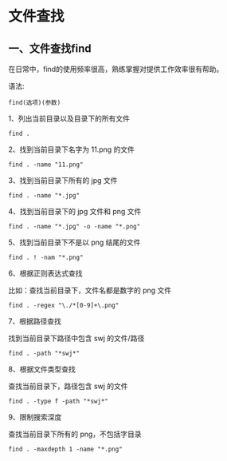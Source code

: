 # 文件查找



## 一、文件查找find

在日常中，find的使用频率很高，熟练掌握对提供工作效率很有帮助。

语法:

```
find(选项)(参数)
```



1、列出当前目录以及目录下的所有文件

```
find .
```

2、找到当前目录下名字为 11.png 的文件

```
find . -name "11.png"
```

3、找到当前目录下所有的  jpg 文件

```
find . -name "*.jpg"
```

4、找到当前目录下的  jpg 文件和 png 文件

```
find . -name "*.jpg" -o -name "*.png"
```

5、找到当前目录下不是以 png 结尾的文件

```
find . ! -nam "*.png"
```

6、根据正则表达式查找

比如：查找当前目录下，文件名都是数字的 png 文件

```
find . -regex "\./*[0-9]+\.png"
```

7、根据路径查找

找到当前目录下路径中包含 swj 的文件/路径

```
find . -path "*swj*"
```

8、根据文件类型查找

查找当前目录下，路径包含 swj 的文件

```
find . -type f -path "*swj*"
```

9、限制搜索深度

查找当前目录下所有的 png，不包括字目录

```
find . -maxdepth 1 -name "*.png"
```



















